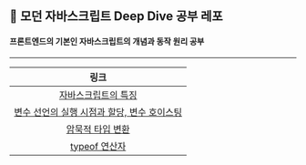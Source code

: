 ## 📒 모던 자바스크립트 Deep Dive 공부 레포

#### 프론트엔드의 기본인 자바스크립트의 개념과 동작 원리 공부

---

|                                                     링크                                                     |
| :----------------------------------------------------------------------------------------------------------: |
|             [자바스크립트의 특징](https://github.com/leeuihyun/js-deep-dive/tree/main/02_/1_.md)             |
| [변수 선언의 실행 시점과 할당, 변수 호이스팅](https://github.com/leeuihyun/js-deep-dive/tree/main/04_/1_.md) |
|              [암묵적 타입 변환](https://github.com/leeuihyun/js-deep-dive/tree/main/07_/1_.md)               |
|                [typeof 연산자](https://github.com/leeuihyun/js-deep-dive/tree/main/07_/2_.md)                |

